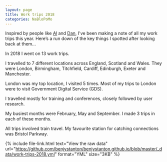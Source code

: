 ```yaml
---
layout: page
title: Work trips 2018
categories: NaBloPoMo
---
```


<p class="lede">Inspired by people like <a href="https://twitter.com/AldaviesAlison">Al</a> and <a href="https://twitter.com/dasbarrett">Dan</a>, I've been making a note of all my work trips this year. Here’s a run down of the key things I spotted after looking back at them…</p>

In 2018 I went on 13 work trips.

I travelled to 7 different locations across England, Scotland and Wales. They were London, Birmingham, Titchfield, Cardiff, Edinburgh, Exeter and Manchester.

London was my top location, I visited 5 times. Most of my trips to London were to visit Government Digital Service (GDS).

I travelled mostly for training and conferences, closely followed by user research.

My busiest months were February, May and September. I made 3 trips in each of these months.

All trips involved train travel. My favourite station for catching connections was Bristol Parkway.

{%
  include file-link.html
  text="View the raw data"
  url="https://github.com/benjystanton/benjystanton.github.io/blob/master/_data/work-trips-2018.yml"
  format="YML"
  size="3KB"
%}
